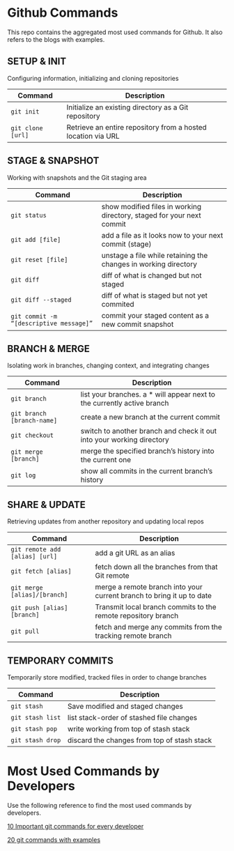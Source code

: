 # Github Commands

This repo contains the aggregated most used commands for Github. It also refers to the blogs with examples.

## SETUP & INIT

Configuring information, initializing and cloning repositories

| Command           | Description                                                  |
| ----------------- | ------------------------------------------------------------ |
| `git init`        | Initialize an existing directory as a Git repository         |
| `git clone [url]` | Retrieve an entire repository from a hosted location via URL |

## STAGE & SNAPSHOT

Working with snapshots and the Git staging area

| Command                                 | Description                                                           |
| --------------------------------------- | --------------------------------------------------------------------- |
| `git status`                            | show modified files in working directory, staged for your next commit |
| `git add [file]`                        | add a file as it looks now to your next commit (stage)                |
| `git reset [file]`                      | unstage a file while retaining the changes in working directory       |
| `git diff`                              | diff of what is changed but not staged                                |
| `git diff --staged`                     | diff of what is staged but not yet commited                           |
| `git commit -m “[descriptive message]”` | commit your staged content as a new commit snapshot                   |

## BRANCH & MERGE

Isolating work in branches, changing context, and integrating changes

| Command                    | Description                                                              |
| -------------------------- | ------------------------------------------------------------------------ |
| `git branch`               | list your branches. a \* will appear next to the currently active branch |
| `git branch [branch-name]` | create a new branch at the current commit                                |
| `git checkout`             | switch to another branch and check it out into your working directory    |
| `git merge [branch]`       | merge the specified branch’s history into the current one                |
| `git log`                  | show all commits in the current branch’s history                         |

## SHARE & UPDATE

Retrieving updates from another repository and updating local repos

| Command                        | Description                                                           |
| ------------------------------ | --------------------------------------------------------------------- |
| `git remote add [alias] [url]` | add a git URL as an alias                                             |
| `git fetch [alias]`            | fetch down all the branches from that Git remote                      |
| `git merge [alias]/[branch]`   | merge a remote branch into your current branch to bring it up to date |
| `git push [alias] [branch]`    | Transmit local branch commits to the remote repository branch         |
| `git pull`                     | fetch and merge any commits from the tracking remote branch           |

## TEMPORARY COMMITS

Temporarily store modified, tracked files in order to change branches

| Command          | Description                                 |
| ---------------- | ------------------------------------------- |
| `git stash`      | Save modified and staged changes            |
| `git stash list` | list stack-order of stashed file changes    |
| `git stash pop`  | write working from top of stash stack       |
| `git stash drop` | discard the changes from top of stash stack |

# Most Used Commands by Developers

Use the following reference to find the most used commands by developers.

[10 Important git commands for every developer](https://www.freecodecamp.org/news/10-important-git-commands-that-every-developer-should-know/)

[20 git commands with examples](https://dzone.com/articles/top-20-git-commands-with-examples)
